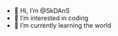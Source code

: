 - 👋 Hi, I’m @SkDAnS
- 👀 I’m interested in coding
- 🌱 I’m currently learning the world


<!---
SkDAnS/SkDAnS is a ✨ special ✨ repository because its `README.md` (this file) appears on your GitHub profile.
You can click the Preview link to take a look at your changes.
--->


